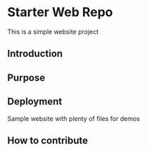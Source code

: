# Starter Web Repo

This is a simple website project

## Introduction

## Purpose

## Deployment 

Sample website with plenty of files for demos

## How to contribute